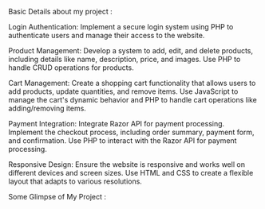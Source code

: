 Basic Details about my project :

Login Authentication: Implement a secure login system using PHP to authenticate users and manage their access to the website.

Product Management: Develop a system to add, edit, and delete products, including details like name, description, price, and images. Use PHP to handle CRUD operations for products.

Cart Management: Create a shopping cart functionality that allows users to add products, update quantities, and remove items. Use JavaScript to manage the cart's dynamic behavior and PHP to handle cart operations like adding/removing items.

Payment Integration: Integrate Razor API for payment processing. Implement the checkout process, including order summary, payment form, and confirmation. Use PHP to interact with the Razor API for payment processing.

Responsive Design: Ensure the website is responsive and works well on different devices and screen sizes. Use HTML and CSS to create a flexible layout that adapts to various resolutions.

Some Glimpse of My Project :
